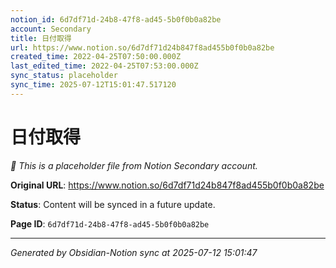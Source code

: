 ```yaml
---
notion_id: 6d7df71d-24b8-47f8-ad45-5b0f0b0a82be
account: Secondary
title: 日付取得
url: https://www.notion.so/6d7df71d24b847f8ad455b0f0b0a82be
created_time: 2022-04-25T07:50:00.000Z
last_edited_time: 2022-04-25T07:53:00.000Z
sync_status: placeholder
sync_time: 2025-07-12T15:01:47.517120
---
```


# 日付取得

*🔄 This is a placeholder file from Notion Secondary account.*

**Original URL**: https://www.notion.so/6d7df71d24b847f8ad455b0f0b0a82be

**Status**: Content will be synced in a future update.

**Page ID**: `6d7df71d-24b8-47f8-ad45-5b0f0b0a82be`

---

*Generated by Obsidian-Notion sync at 2025-07-12 15:01:47*
